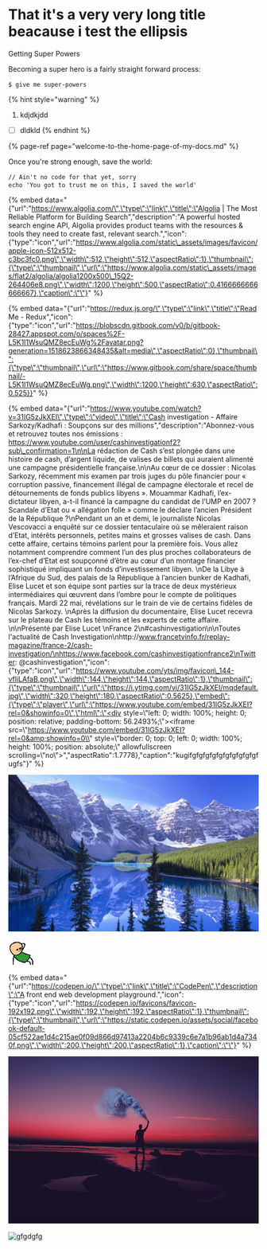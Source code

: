 # That it's a very very long title beacause i test the ellipsis

Getting Super Powers

Becoming a super hero is a fairly straight forward process:

```
$ give me super-powers
```

{% hint style="warning" %}
1. kdjdkjdd

* [ ] dldkld
{% endhint %}

{% page-ref page="welcome-to-the-home-page-of-my-docs.md" %}

Once you're strong enough, save the world:

```
// Ain't no code for that yet, sorry
echo 'You got to trust me on this, I saved the world'
```

{% embed data="{\"url\":\"https://www.algolia.com/\",\"type\":\"link\",\"title\":\"Algolia \| The Most Reliable Platform for Building Search\",\"description\":\"A powerful hosted search engine API, Algolia provides product teams with the resources & tools they need to create fast, relevant search.\",\"icon\":{\"type\":\"icon\",\"url\":\"https://www.algolia.com/static\_assets/images/favicon/apple-icon-512x512-c3bc3fc0.png\",\"width\":512,\"height\":512,\"aspectRatio\":1},\"thumbnail\":{\"type\":\"thumbnail\",\"url\":\"https://www.algolia.com/static\_assets/images/flat2/algolia/algolia1200x500\_15Q2-264406e8.png\",\"width\":1200,\"height\":500,\"aspectRatio\":0.4166666666666667},\"caption\":\"\"}" %}

{% embed data="{\"url\":\"https://redux.js.org/\",\"type\":\"link\",\"title\":\"Read Me - Redux\",\"icon\":{\"type\":\"icon\",\"url\":\"https://blobscdn.gitbook.com/v0/b/gitbook-28427.appspot.com/o/spaces%2F-L5K1I1WsuQMZ8ecEuWg%2Favatar.png?generation=1518623866348435&alt=media\",\"aspectRatio\":0},\"thumbnail\":{\"type\":\"thumbnail\",\"url\":\"https://www.gitbook.com/share/space/thumbnail/-L5K1I1WsuQMZ8ecEuWg.png\",\"width\":1200,\"height\":630,\"aspectRatio\":0.525}}" %}

{% embed data="{\"url\":\"https://www.youtube.com/watch?v=31IG5zJkXEI\",\"type\":\"video\",\"title\":\"Cash investigation - Affaire Sarkozy/Kadhafi : Soupçons sur des millions\",\"description\":\"Abonnez-vous et retrouvez toutes nos émissions : https://www.youtube.com/user/cashinvestigationf2?sub\_confirmation=1\n\nLa rédaction de Cash s’est plongée dans une histoire de cash, d’argent liquide, de valises de billets qui auraient alimenté une campagne présidentielle française.\n\nAu cœur de ce dossier : Nicolas Sarkozy, récemment mis examen par trois juges du pôle financier pour « corruption passive, financement illégal de campagne électorale et recel de détournements de fonds publics libyens ». Mouammar Kadhafi, l’ex-dictateur libyen, a-t-il financé la campagne du candidat de l’UMP en 2007 ? Scandale d’Etat ou « allégation folle » comme le déclare l’ancien Président de la République ?\nPendant un an et demi, le journaliste Nicolas Vescovacci a enquêté sur ce dossier tentaculaire où se mêleraient raison d’Etat, intérêts personnels, petites mains et grosses valises de cash. Dans cette affaire, certains témoins parlent pour la première fois. Vous allez notamment comprendre comment l’un des plus proches collaborateurs de l’ex-chef d’Etat est soupçonné d’être au cœur d’un montage financier sophistiqué impliquant un fonds d’investissement libyen. \nDe la Libye à l’Afrique du Sud, des palais de la République à l’ancien bunker de Kadhafi, Elise Lucet et son équipe sont parties sur la trace de deux mystérieux intermédiaires qui œuvrent dans l’ombre pour le compte de politiques français. Mardi 22 mai, révélations sur le train de vie de certains fidèles de Nicolas Sarkozy. \nAprès la diffusion du documentaire, Elise Lucet recevra sur le plateau de Cash les témoins et les experts de cette affaire. \n\nPrésenté par Elise Lucet \nFrance 2\n\#cashinvestigation\n\nToutes l\'actualité de Cash Investigation\nhttp://www.francetvinfo.fr/replay-magazine/france-2/cash-investigation/\nhttps://www.facebook.com/cashinvestigationfrance2\nTwitter: @cashinvestigation\",\"icon\":{\"type\":\"icon\",\"url\":\"https://www.youtube.com/yts/img/favicon\_144-vfliLAfaB.png\",\"width\":144,\"height\":144,\"aspectRatio\":1},\"thumbnail\":{\"type\":\"thumbnail\",\"url\":\"https://i.ytimg.com/vi/31IG5zJkXEI/mqdefault.jpg\",\"width\":320,\"height\":180,\"aspectRatio\":0.5625},\"embed\":{\"type\":\"player\",\"url\":\"https://www.youtube.com/embed/31IG5zJkXEI?rel=0&showinfo=0\",\"html\":\"<div style=\\"left: 0; width: 100%; height: 0; position: relative; padding-bottom: 56.2493%;\\"><iframe src=\\"https://www.youtube.com/embed/31IG5zJkXEI?rel=0&amp;showinfo=0\\" style=\\"border: 0; top: 0; left: 0; width: 100%; height: 100%; position: absolute;\\" allowfullscreen scrolling=\\"no\\"></iframe></div>\",\"aspectRatio\":1.7778},\"caption\":\"kugifgfgfgfgfgfgfgfgfgfgfugfs\"}" %}

  






![](.gitbook/assets/montagne-france%20%284%29.jpg)



![](.gitbook/assets/aw_yeah%20%281%29.gif)

{% embed data="{\"url\":\"https://codepen.io/\",\"type\":\"link\",\"title\":\"CodePen\",\"description\":\"A front end web development playground.\",\"icon\":{\"type\":\"icon\",\"url\":\"https://codepen.io/favicons/favicon-192x192.png\",\"width\":192,\"height\":192,\"aspectRatio\":1},\"thumbnail\":{\"type\":\"thumbnail\",\"url\":\"https://static.codepen.io/assets/social/facebook-default-05cf522ae1d4c215ae0f09d866d97413a2204b6c9339c6e7a1b96ab1d4a7340f.png\",\"width\":200,\"height\":200,\"aspectRatio\":1},\"caption\":\"\"}" %}





![](.gitbook/assets/image.png)

![gfgdgfg](https://images.unsplash.com/photo-1494249465471-5655b7878482?ixlib=rb-0.3.5&ixid=eyJhcHBfaWQiOjEyMDd9&s=191559dc1cae3f8967d568dfd8a77093&dpr=1&auto=format&fit=crop&w=1000&q=80&cs=tinysrgb)

